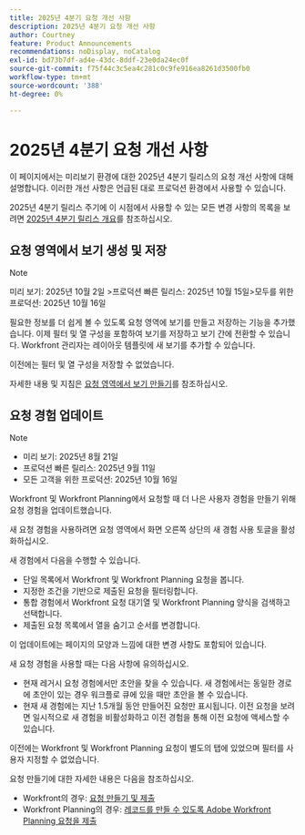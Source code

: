 ```yaml
---
title: 2025년 4분기 요청 개선 사항
description: 2025년 4분기 요청 개선 사항
author: Courtney
feature: Product Announcements
recommendations: noDisplay, noCatalog
exl-id: bd73b7df-ad4e-43dc-8ddf-23e0da24ec0f
source-git-commit: f75f44c3c5ea4c281c0c9fe916ea8261d3500fb0
workflow-type: tm+mt
source-wordcount: '388'
ht-degree: 0%

---
```


# 2025년 4분기 요청 개선 사항

이 페이지에서는 미리보기 환경에 대한 2025년 4분기 릴리스의 요청 개선 사항에 대해 설명합니다. 이러한 개선 사항은 언급된 대로 프로덕션 환경에서 사용할 수 있습니다.

2025년 4분기 릴리스 주기에 이 시점에서 사용할 수 있는 모든 변경 사항의 목록을 보려면 [2025년 4분기 릴리스 개요](/help/quicksilver/product-announcements/product-releases/25-q4-release-activity/25-q4-release-overview.md)를 참조하십시오.

## 요청 영역에서 보기 생성 및 저장

>[!NOTE]
>
>미리 보기: 2025년 10월 2일
>&#x200B;>프로덕션 빠른 릴리스: 2025년 10월 15일
>&#x200B;>모두를 위한 프로덕션: 2025년 10월 16일

필요한 정보를 더 쉽게 볼 수 있도록 요청 영역에 보기를 만들고 저장하는 기능을 추가했습니다. 이제 필터 및 열 구성을 포함하여 보기를 저장하고 보기 간에 전환할 수 있습니다. Workfront 관리자는 레이아웃 템플릿에 새 보기를 추가할 수 있습니다.

이전에는 필터 및 열 구성을 저장할 수 없었습니다.

자세한 내용 및 지침은 [요청 영역에서 보기 만들기](/help/quicksilver/manage-work/requests/create-requests/create-views-for-requests-list.md)를 참조하십시오.

<!--## New combined Status column in unified Request list 

>[!NOTE]
>
>* Preview: August 28, 2025
>* Production fast release: September 11, 2025
>* Production for all customers: October 16, 2025

To simplify the unified request experience, the Status column now displays both Request Status and Approval Status, whichever applies to a given request.

For more information on creating requests see:

* For Workfront: [Create and submit requests](/help/quicksilver/manage-work/requests/create-requests/create-submit-requests.md)
* For Workfront Planning: [Submit Adobe Workfront Planning requests to create records](/help/quicksilver/planning/requests/submit-requests.md)-->

## 요청 경험 업데이트

>[!NOTE]
>
>* 미리 보기: 2025년 8월 21일
>* 프로덕션 빠른 릴리스: 2025년 9월 11일
>* 모든 고객을 위한 프로덕션: 2025년 10월 16일

Workfront 및 Workfront Planning에서 요청할 때 더 나은 사용자 경험을 만들기 위해 요청 경험을 업데이트했습니다.

새 요청 경험을 사용하려면 요청 영역에서 화면 오른쪽 상단의 새 경험 사용 토글을 활성화하십시오.

새 경험에서 다음을 수행할 수 있습니다.

* 단일 목록에서 Workfront 및 Workfront Planning 요청을 봅니다.
* 지정한 조건을 기반으로 제출된 요청을 필터링합니다.
* 통합 경험에서 Workfront 요청 대기열 및 Workfront Planning 양식을 검색하고 선택합니다.
* 제출된 요청 목록에서 열을 숨기고 순서를 변경합니다.

이 업데이트에는 페이지의 모양과 느낌에 대한 변경 사항도 포함되어 있습니다.

새 요청 경험을 사용할 때는 다음 사항에 유의하십시오.

* 현재 레거시 요청 경험에서만 초안을 찾을 수 있습니다. 새 경험에서는 동일한 경로에 초안이 있는 경우 워크플로 큐에 있을 때만 초안을 볼 수 있습니다.
* 현재 새 경험에는 지난 1.5개월 동안 만들어진 요청만 표시됩니다. 이전 요청을 보려면 일시적으로 새 경험을 비활성화하고 이전 경험을 통해 이전 요청에 액세스할 수 있습니다.

이전에는 Workfront 및 Workfront Planning 요청이 별도의 탭에 있었으며 필터를 사용자 지정할 수 없었습니다.

요청 만들기에 대한 자세한 내용은 다음을 참조하십시오.

* Workfront의 경우: [요청 만들기 및 제출](/help/quicksilver/manage-work/requests/create-requests/create-submit-requests.md)
* Workfront Planning의 경우: [레코드를 만들 수 있도록 Adobe Workfront Planning 요청을 제출](/help/quicksilver/planning/requests/submit-requests.md)
